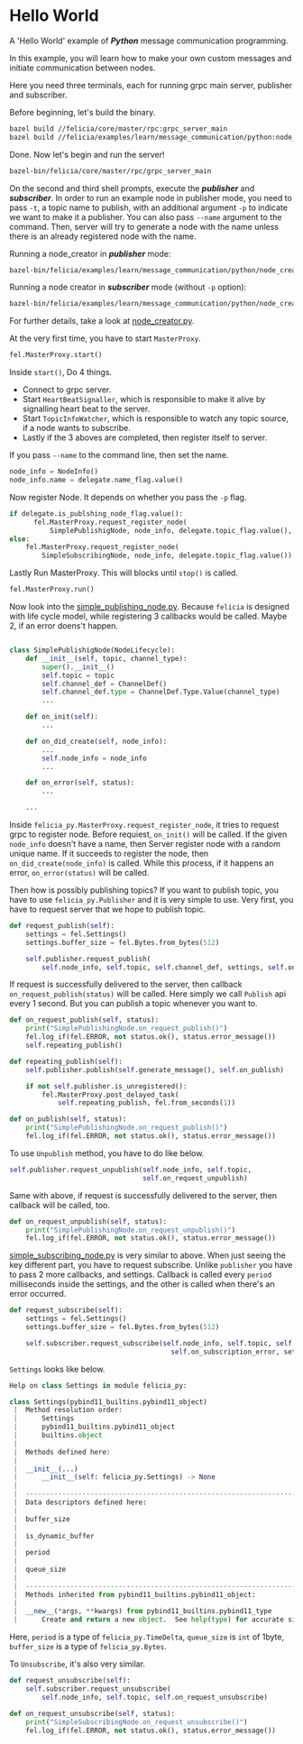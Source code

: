 # Hello World

A 'Hello World' example of ***Python*** message communication programming.

In this example, you will learn how to make your own custom messages and initiate communication between nodes.

Here you need three terminals, each for running grpc main server, publisher and subscriber.

Before beginning, let's build the binary.

```bash
bazel build //felicia/core/master/rpc:grpc_server_main
bazel build //felicia/examples/learn/message_communication/python:node_creator
```

Done. Now let's begin and run the server!

```bash
bazel-bin/felicia/core/master/rpc/grpc_server_main
```

On the second and third shell prompts, execute the ***publisher*** and ***subscriber***. In order to run an example node in publisher mode, you need to pass `-t`, a topic name to publish, with an additional argument `-p` to indicate we want to make it a publisher. You can also pass `--name` argument to the command. Then, server will try to generate a node with the name unless there is an already registered node with the name.

Running a node_creator in ***publisher*** mode:
```bash
bazel-bin/felicia/examples/learn/message_communication/python/node_creator -p -t message
```

Running a node creator in ***subscriber*** mode (without `-p` option):
```bash
bazel-bin/felicia/examples/learn/message_communication/python/node_creator -t message
```

For further details, take a look at [node_creator.py](node_creator.py).

At the very first time, you have to start `MasterProxy`.

```python
fel.MasterProxy.start()
```

Inside `start()`, Do 4 things.
* Connect to grpc server.
* Start `HeartBeatSignaller`, which is responsible to make it alive by signalling heart beat to the server.
* Start `TopicInfoWatcher`, which is responsible to watch any topic source, if a node wants to subscribe.
* Lastly if the 3 aboves are completed, then register itself to server.

If you pass `--name` to the command line, then set the name.

```python
node_info = NodeInfo()
node_info.name = delegate.name_flag.value()
```

Now register Node. It depends on whether you pass the `-p` flag.

```python
if delegate.is_publshing_node_flag.value():
      fel.MasterProxy.request_register_node(
          SimplePublishigNode, node_info, delegate.topic_flag.value(), delegate.channel_type_flag.value())
else:
    fel.MasterProxy.request_register_node(
        SimpleSubscribingNode, node_info, delegate.topic_flag.value())
```

Lastly Run MasterProxy. This will blocks until `stop()` is called.

```python
fel.MasterProxy.run()
```

Now look into the [simple_publishing_node.py](simple_publishing_node.py). Because `felicia` is designed with life cycle model, while registering 3 callbacks would be called. Maybe 2, if an error doens't happen.

```python

class SimplePublishigNode(NodeLifecycle):
    def __init__(self, topic, channel_type):
        super().__init__()
        self.topic = topic
        self.channel_def = ChannelDef()
        self.channel_def.type = ChannelDef.Type.Value(channel_type)
        ...

    def on_init(self):
        ...

    def on_did_create(self, node_info):
        ...
        self.node_info = node_info
        ...

    def on_error(self, status):
        ...

    ...
```

Inside `felicia_py.MasterProxy.request_register_node`, it tries to request grpc to register node.
Before requiest, `on_init()` will be called. If the given `node_info` doesn't have a name, then Server register node with a random unique name. If it succeeds to register the node, then `on_did_create(node_info)` is called. While this process, if it happens an error, `on_error(status)` will be called.


Then how is possibly publishing topics? If you want to publish topic, you have to use `felicia_py.Publisher` and it is very simple to use. Very first, you have to request server that we hope to publish topic.

```python
def request_publish(self):
    settings = fel.Settings()
    settings.buffer_size = fel.Bytes.from_bytes(512)

    self.publisher.request_publish(
        self.node_info, self.topic, self.channel_def, settings, self.on_request_publish)
```

If request is successfully delivered to the server, then callback `on_request_publish(status)` will be called. Here simply we call `Publish` api every 1 second. But you can publish a topic whenever you want to.

```python
def on_request_publish(self, status):
    print("SimplePublishingNode.on_request_publish()")
    fel.log_if(fel.ERROR, not status.ok(), status.error_message())
    self.repeating_publish()

def repeating_publish(self):
    self.publisher.publish(self.generate_message(), self.on_publish)

    if not self.publisher.is_unregistered():
        fel.MasterProxy.post_delayed_task(
            self.repeating_publish, fel.from_seconds(1))

def on_publish(self, status):
    print("SimplePublishingNode.on_request_publish()")
    fel.log_if(fel.ERROR, not status.ok(), status.error_message())
```

To use `Unpublish` method, you have to do like below.

```python
self.publisher.request_unpublish(self.node_info, self.topic,
                                 self.on_request_unpublish)
```

Same with above, if request is successfully delivered to the server, then callback
will be called, too.

```python
def on_request_unpublish(self, status):
    print("SimplePublishingNode.on_request_unpublish()")
    fel.log_if(fel.ERROR, not status.ok(), status.error_message())
```

[simple_subscribing_node.py](simple_subscribing_node.py) is very similar to above. When just seeing the key different part, you have to request subscribe. Unlike `publisher` you have to pass 2 more callbacks, and settings. Callback is called every `period` milliseconds inside the settings, and the other is called when there's an error occurred.

```python
def request_subscribe(self):
    settings = fel.Settings()
    settings.buffer_size = fel.Bytes.from_bytes(512)

    self.subscriber.request_subscribe(self.node_info, self.topic, self.on_message,
                                        self.on_subscription_error, settings, self.on_request_subscribe)
```

`Settings` looks like below.

```python
Help on class Settings in module felicia_py:

class Settings(pybind11_builtins.pybind11_object)
 |  Method resolution order:
 |      Settings
 |      pybind11_builtins.pybind11_object
 |      builtins.object
 |
 |  Methods defined here:
 |
 |  __init__(...)
 |      __init__(self: felicia_py.Settings) -> None
 |
 |  ----------------------------------------------------------------------
 |  Data descriptors defined here:
 |
 |  buffer_size
 |
 |  is_dynamic_buffer
 |
 |  period
 |
 |  queue_size
 |
 |  ----------------------------------------------------------------------
 |  Methods inherited from pybind11_builtins.pybind11_object:
 |
 |  __new__(*args, **kwargs) from pybind11_builtins.pybind11_type
 |      Create and return a new object.  See help(type) for accurate signature.
```

Here, `period` is a type of `felicia_py.TimeDelta`, `queue_size` is `int` of 1byte, `buffer_size` is a type of `felicia_py.Bytes`.

To `Unsubscribe`, it's also very similar.

```python
def request_unsubscribe(self):
    self.subscriber.request_unsubscribe(
        self.node_info, self.topic, self.on_request_unsubscribe)

def on_request_unsubscribe(self, status):
    print("SimpleSubscribingNode.on_request_unsubscribe()")
    fel.log_if(fel.ERROR, not status.ok(), status.error_message())
```

